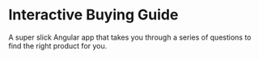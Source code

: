 # Interactive Buying Guide

A super slick Angular app that takes you through a series of questions to find the right product for you.
